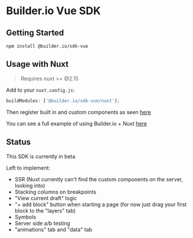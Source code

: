 # Builder.io Vue SDK

## Getting Started

```
npm install @builder.io/sdk-vue
```

## Usage with Nuxt

> Requires nuxt >= @2.15

Add to your `nuxt.config.js`:

```js
buildModules: ['@builder.io/sdk-vue/nuxt'];
```

Then register built in and custom components as seen [here](/examples/vue-nuxt/scripts/register-builder-components.js)

You can see a full example of using Builder.io + Nuxt [here](/examples/vue-nuxt)

## Status

This SDK is currently in beta

Left to implement:

- SSR (Nuxt currently can't find the custom components on the server, looking into)
- Stacking columns on breakpoints
- "View current draft" logic
- "+ add block" button when starting a page (for now just drag your first block to the "layers" tab)
- Symbols
- Server side a/b testing
- "animations" tab and "data" tab
